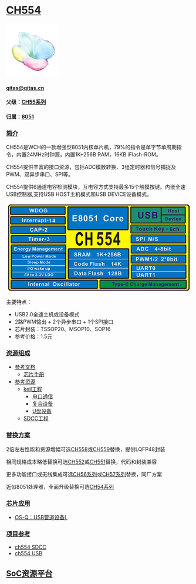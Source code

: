 ﻿# [CH554](https://github.com/sochub/CH554) 
[![sites](SoC/SoC.png)](http://www.qitas.cn) 
####  qitas@qitas.cn
#### 父级：[CH55系列](https://github.com/sochub/CH55)
#### 归属：[8051](https://github.com/sochub/8051) 

### [简介](https://github.com/sochub/CH554/wiki)

CH554是WCH的一款增强型8051内核单片机，79%的指令是单字节单周期指令，内置24MHz时钟源，内置1K+256B RAM，16KB iFlash-ROM。

CH554提供丰富的接口资源，包括ADC模数转换、3组定时器和信号捕捉及PWM、双异步串口、SPI等。

CH554提供6通道电容检测模块，互电容方式支持最多15个触摸按键。内嵌全速USB控制器,支持USB HOST主机模式和USB DEVICE设备模式。

[![sites](SoC/CH554.png)](http://www.wch.cn/products/CH554.html) 

主要特点：

* USB2.0全速主机或设备模式
* 2路PWM输出 + 2个异步串口 + 1个SPI接口
* 芯片封装：TSSOP20、MSOP10、SOP16
* 参考价格：1.5元

### [资源组成](https://github.com/sochub/CH554)

* [参考文档](docs/)
	* [芯片手册](docs/)
* [参考资源](src/)
	* [keil工程](src/keil/)
		* [串口通信](src/keil/CH340/)
		* [复合设备](src/keil/CoDev/)
		* [U盘设备](src/keil/udisk/)
	* [SDCC工程](src/SDCC/)

### [替换方案](https://github.com/sochub/CH554)

2倍左右性能和资源增幅可选[CH558](https://github.com/sochub/CH558)或[CH559](https://github.com/sochub/CH559)替换，提供LQFP48封装

相同规格成本略低替换可选[CH552](https://github.com/sochub/CH552)或[CH551](https://github.com/sochub/CH551)替换，代码和封装兼容

更多功能接口或无线集成可选[CH56系列](https://github.com/sochub/CH56)或[CH57系列](https://github.com/sochub/CH57)替换，同厂方案

近似8051处理器，全面升级替换可选[CH54系列](https://github.com/sochub/CH54)


### [芯片应用](https://github.com/sochub/CH554)

* [OS-Q：USB管道设备L](https://github.com/OS-Q/D95)

### [项目参考](https://github.com/sochub/CH554)

* [ch554 SDCC](https://github.com/Blinkinlabs/ch554_sdcc)
* [ch554 USB](https://github.com/rikka0w0/CH55x_USB_CompositeDevice)

##  [SoC资源平台](http://www.qitas.cn)  

